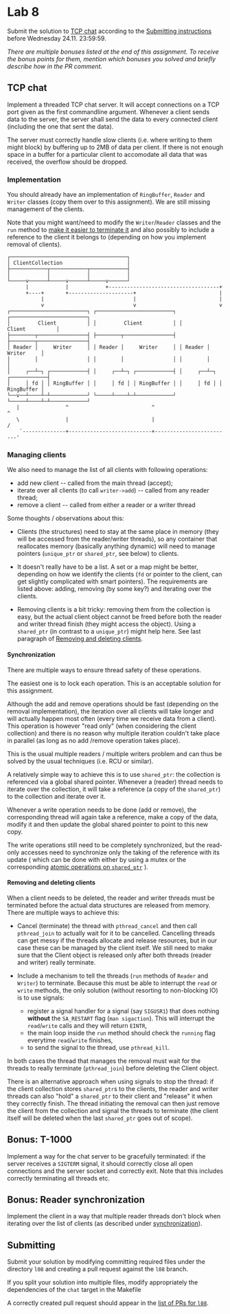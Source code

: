 Lab 8
=====

Submit the solution to [TCP chat](#tcp-chat)
according to the [Submitting instructions](#submitting)
before Wednesday 24.11. 23:59:59.

*There are multiple bonuses listed at the end of this assignment. To receive the
bonus points for them, mention which bonuses you solved and briefly describe how
in the PR comment.*

TCP chat
--------

Implement a threaded TCP chat server. It will accept connections on a TCP port
given as the first commandline argument. Whenever a client sends data to the
server, the server shall send the data to every connected client (including the
one that sent the data).

The server must correctly handle slow clients (i.e. where writing to them might
block) by buffering up to 2MB of data per client. If there is not enough space
in a buffer for a particular client to accomodate all data that was received,
the overflow should be dropped.

### Implementation

You should already have an implementation of `RingBuffer`, `Reader` and `Writer`
classes (copy them over to this assignment).
We are still missing management of the clients.

Note that you might want/need to modify the `Writer`/`Reader` classes and the
`run` method to [make it easier to terminate
it](#removing-and-deleting-clients) and also possibly to include a reference to
the client it belongs to (depending on how you implement removal of clients).

```
┌──────────────────────────────────────┐
│ ClientCollection                     │
├────────────┬────────────┬────────────┤
│            │            │            │
└─────v──────┴─────v──────┴─────v──────┘
      |            |            +------------------------------------+
      +----+       +---------------------+                           |
           |                             |                           |
           v                             v                           v
┌─────────────────────────┐ ┌─────────────────────────┐ ┌─────────────────────────┐
│         Client          │ │         Client          │ │         Client          │
├────────┬────────────────┤ ├────────┬────────────────┤ ├────────┬────────────────┤
│ Reader │     Writer     │ │ Reader │     Writer     │ │ Reader │     Writer     │
│        │                │ │        │                │ │        │                │
│     ┌──┴─┐ ┌────────────┤ │     ┌──┴─┐ ┌────────────┤ │     ┌──┴─┐ ┌────────────┤
│     │ fd │ │ RingBuffer │ │     │ fd │ │ RingBuffer │ │     │ fd │ │ RingBuffer │
└──v──┴────┴─┴────────────┘ └─────┴────┴─┴────────────┘ └─────┴────┴─┴────────────┘
   |               ^                           ^                           ^
   \               |                           |                          /
    `--------------+---------------------------+-------------------------'
```

### Managing clients

We also need to manage the list of all clients with following operations:

- add new client -- called from the main thread (accept);
- iterate over all clients (to call `writer->add`) -- called from any reader
  thread;
- remove a client -- called from either a reader or a writer thread


Some thoughts / observations about this:

- Clients (the structures) need to stay at the same place in memory (they will
  be accessed from the reader/writer threads), so any container that reallocates
  memory (basically anything dynamic) will need to manage pointers (`unique_ptr`
  or `shared_ptr`, see below) to clients.

- It doesn't really have to be a list. A set or a map might be better, depending
  on how we identify the clients (`fd` or pointer to the client, can get
  slightly complicated with smart pointers). The requirements are listed above:
  adding, removing (by some key?) and iterating over the clients.

- Removing clients is a bit tricky: removing them from the collection is easy,
  but the actual client object cannot be freed before both the reader and writer
  thread finish (they might access the object). Using a `shared_ptr` (in
  contrast to a `unique_ptr`) might help here. See last paragraph of
  [Removing and deleting clients](#removing-and-deleting-clients).

#### Synchronization

There are multiple ways to ensure thread safety of these operations.

The easiest one is to lock each operation. This is an acceptable solution for
this assignment.

Although the add and remove operations should be fast (depending on the removal
implementation), the iteration over all clients will take longer and will
actually happen most often (every time we receive data from a client). This
operation is however "read only" (when considering the client collection) and
there is no reason why multiple iteration couldn't take place in parallel (as
long as no add /remove operation takes place).

This is the usual multiple readers / multiple writers problem and can thus be
solved by the usual techniques (i.e. RCU or similar).

A relatively simple way to achieve this is to use `shared_ptr`: the collection
is referenced via a global shared pointer. Whenever a (reader) thread needs to
iterate over the collection, it will take a reference (a copy of the
`shared_ptr`) to the collection and iterate over it.

Whenever a write operation needs to be done (add or remove), the corresponding
thread will again take a reference, make a copy of the data, modify it and then
update the global shared pointer to point to this new copy.

The write operations still need to be completely synchronized, but the read-only
accesses need to synchronize only the taking of the reference with its update (
which can be done with either by using a mutex or the corresponding
[atomic operations on `shared_ptr`](http://en.cppreference.com/w/cpp/memory/shared_ptr/atomic)
).


#### Removing and deleting clients

When a client needs to be deleted, the reader and writer threads must be
terminated before the actual data structures are released from memory. There
are multiple ways to achieve this:

- Cancel (terminate) the thread with `pthread_cancel` and then call
  `pthread_join` to actually wait for it to be cancelled. Cancelling threads can
  get messy if the threads allocate and release resources, but in our case these
  can be managed by the client itself. We still need to make sure that the
  Client object is released only after both threads (reader and writer) really
  terminate.

- Include a mechanism to tell the threads (`run` methods of `Reader` and
  `Writer`) to terminate. Because this must be able to interrupt the `read` or
  `write` methods, the only solution (without resorting to non-blocking IO) is
  to use signals:
  - register a signal handler for a signal (say `SIGUSR1`) that does nothing
    **without** the `SA_RESTART` flag (`man sigaction`). This will interrupt
    the `read`/`write` calls  and they will return `EINTR`,
  - the main loop inside the `run` method should check the `running` flag everytime
    `read`/`write` finishes,
  - to send the signal to the thread, use `pthread_kill`.

In both cases the thread that manages the removal must wait for the threads
to really terminate (`pthread_join`) before deleting the Client object.

There is an alternative approach when using signals to stop the thread: if the
client collection stores `shared_ptr`s to the clients, the reader and writer
threads can also "hold" a `shared_ptr` to their client and "release" it when they
correctly finish. The thread initiating the removal can then just remove the
client from the collection and signal the threads to terminate (the client
itself will be deleted when the last `shared_ptr` goes out of scope).


Bonus: T-1000
-------------

Implement a way for the chat server to be gracefully terminated: if the server
receives a `SIGTERM` signal, it should correctly close all open connections and
the server socket and correctly exit. Note that this includes correctly
terminating all threads etc.

Bonus: Reader synchronization
-----------------------------

Implement the client in a way that multiple reader threads don't block when
iterating over the list of clients (as described under
[synchronization](#synchronization)).

Submitting
----------

Submit your solution by modifying committing required files
under the directory `l08` and creating a pull request against the `l08` branch.

If you split your solution into multiple files, modify appropriately the
dependencies of the `chat` target in the Makefile

A correctly created pull request should appear in the
[list of PRs for `l08`](https://github.com/pulls?utf8=%E2%9C%93&q=is%3Aopen+is%3Apr+user%3AFMFI-UK-2-AIN-118+base%3Al08).
